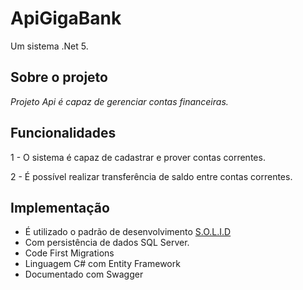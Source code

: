 # ApiGigaBank
Um sistema .Net 5. 

## Sobre o projeto

*Projeto Api é capaz de gerenciar contas financeiras.*


## Funcionalidades
1 - O sistema é capaz de cadastrar e prover contas correntes.

2 - É possível realizar transferência de saldo entre contas correntes.

## Implementação
- É utilizado o padrão de desenvolvimento [S.O.L.I.D](https://pt.wikipedia.org/wiki/SOLID)
- Com persistência de dados SQL Server.
- Code First Migrations
- Linguagem C# com Entity Framework
- Documentado com Swagger
